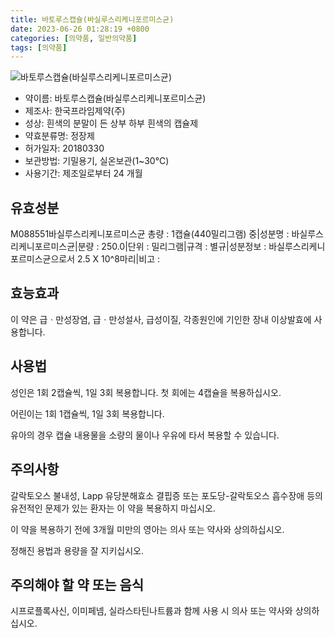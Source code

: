 ```yaml
---
title: 바토루스캡슐(바실루스리케니포르미스균)
date: 2023-06-26 01:28:19 +0800
categories: [의약품, 일반의약품]
tags: [의약품]
---
```

![바토루스캡슐(바실루스리케니포르미스균)](https://nedrug.mfds.go.kr/pbp/cmn/itemImageDownload/153339724594600121)

- 약이름: 바토루스캡슐(바실루스리케니포르미스균)
- 제조사: 한국프라임제약(주)
- 성상: 흰색의 분말이 든 상부 하부 흰색의 캡슐제
- 약효분류명: 정장제
- 허가일자: 20180330
- 보관방법: 기밀용기, 실온보관(1~30℃)
- 사용기간: 제조일로부터 24 개월
## 유효성분
M088551바실루스리케니포르미스균
총량 : 1캡슐(440밀리그램) 중|성분명 : 바실루스리케니포르미스균|분량 : 250.0|단위 : 밀리그램|규격 : 별규|성분정보 : 바실루스리케니포르미스균으로서 2.5 X 10^8마리|비고 :
## 효능효과
이 약은 급ㆍ만성장염, 급ㆍ만성설사, 급성이질, 각종원인에 기인한 장내 이상발효에 사용합니다.

## 사용법
성인은 1회 2캡슐씩, 1일 3회 복용합니다. 첫 회에는 4캡슐을 복용하십시오.

어린이는 1회 1캡슐씩, 1일 3회 복용합니다.

유아의 경우 캡슐 내용물을 소량의 물이나 우유에 타서 복용할 수 있습니다.

## 주의사항
갈락토오스 불내성, Lapp 유당분해효소 결핍증 또는 포도당-갈락토오스 흡수장애 등의 유전적인 문제가 있는 환자는 이 약을 복용하지 마십시오.

이 약을 복용하기 전에 3개월 미만의 영아는 의사 또는 약사와 상의하십시오.

정해진 용법과 용량을 잘 지키십시오.

## 주의해야 할 약 또는 음식
시프로플록사신, 이미페넴, 실라스타틴나트륨과 함께 사용 시 의사 또는 약사와 상의하십시오.

